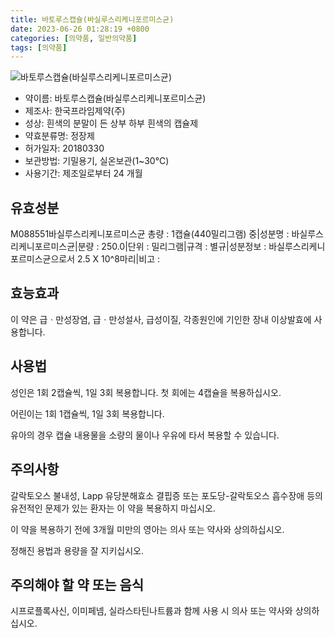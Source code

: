 ```yaml
---
title: 바토루스캡슐(바실루스리케니포르미스균)
date: 2023-06-26 01:28:19 +0800
categories: [의약품, 일반의약품]
tags: [의약품]
---
```

![바토루스캡슐(바실루스리케니포르미스균)](https://nedrug.mfds.go.kr/pbp/cmn/itemImageDownload/153339724594600121)

- 약이름: 바토루스캡슐(바실루스리케니포르미스균)
- 제조사: 한국프라임제약(주)
- 성상: 흰색의 분말이 든 상부 하부 흰색의 캡슐제
- 약효분류명: 정장제
- 허가일자: 20180330
- 보관방법: 기밀용기, 실온보관(1~30℃)
- 사용기간: 제조일로부터 24 개월
## 유효성분
M088551바실루스리케니포르미스균
총량 : 1캡슐(440밀리그램) 중|성분명 : 바실루스리케니포르미스균|분량 : 250.0|단위 : 밀리그램|규격 : 별규|성분정보 : 바실루스리케니포르미스균으로서 2.5 X 10^8마리|비고 :
## 효능효과
이 약은 급ㆍ만성장염, 급ㆍ만성설사, 급성이질, 각종원인에 기인한 장내 이상발효에 사용합니다.

## 사용법
성인은 1회 2캡슐씩, 1일 3회 복용합니다. 첫 회에는 4캡슐을 복용하십시오.

어린이는 1회 1캡슐씩, 1일 3회 복용합니다.

유아의 경우 캡슐 내용물을 소량의 물이나 우유에 타서 복용할 수 있습니다.

## 주의사항
갈락토오스 불내성, Lapp 유당분해효소 결핍증 또는 포도당-갈락토오스 흡수장애 등의 유전적인 문제가 있는 환자는 이 약을 복용하지 마십시오.

이 약을 복용하기 전에 3개월 미만의 영아는 의사 또는 약사와 상의하십시오.

정해진 용법과 용량을 잘 지키십시오.

## 주의해야 할 약 또는 음식
시프로플록사신, 이미페넴, 실라스타틴나트륨과 함께 사용 시 의사 또는 약사와 상의하십시오.

